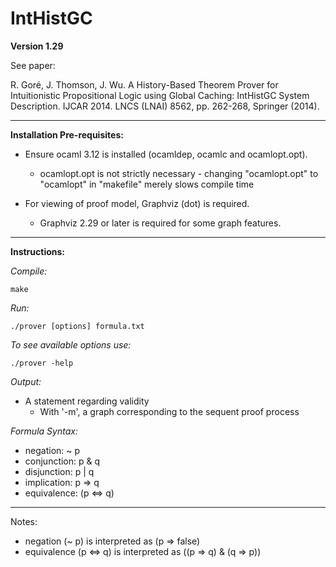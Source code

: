 # IntHistGC

**Version 1.29**

See paper:

R. Goré, J. Thomson, J. Wu. A History-Based Theorem Prover for Intuitionistic Propositional Logic using Global Caching: IntHistGC System Description. IJCAR 2014. LNCS (LNAI) 8562, pp. 262-268, Springer (2014).

---

**Installation Pre-requisites:**

* Ensure ocaml 3.12 is installed (ocamldep, ocamlc and ocamlopt.opt).
  * ocamlopt.opt is not strictly necessary -
    changing "ocamlopt.opt" to "ocamlopt" in "makefile" merely slows compile time

* For viewing of proof model, Graphviz (dot) is required.
  * Graphviz 2.29 or later is required for some graph features.

---

**Instructions:**

*Compile:*

    make


*Run:*

    ./prover [options] formula.txt


*To see available options use:*

    ./prover -help

*Output:*

* A statement regarding validity
  * With '-m', a graph corresponding to the sequent proof process


*Formula Syntax:*
*   negation:       ~ p
*   conjunction:    p & q
*   disjunction:    p | q
*   implication:    p => q
*   equivalence:    (p <=> q)

---

Notes:
*   negation (~ p) is interpreted as (p => false)
*   equivalence (p <=> q) is interpreted as ((p => q) & (q => p))

